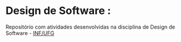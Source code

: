 # Design de Software :

Repositório com atividades desenvolvidas na disciplina de Design de Software - [INF/UFG](http://www.inf.ufg.br/)
